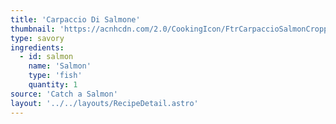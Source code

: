 ```yaml
---
title: 'Carpaccio Di Salmone'
thumbnail: 'https://acnhcdn.com/2.0/CookingIcon/FtrCarpaccioSalmonCropped.png'
type: savory
ingredients:
  - id: salmon
    name: 'Salmon'
    type: 'fish'
    quantity: 1
source: 'Catch a Salmon'
layout: '../../layouts/RecipeDetail.astro'
---
```


